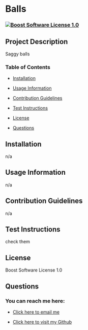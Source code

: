 # Balls

  ### [![Boost Software License 1.0](https://img.shields.io/badge/License-Boost_1.0-lightblue.svg)](https://www.boost.org/LICENSE_1_0.txt)

## Project Description

Saggy balls

### Table of Contents

 - [Installation](#installation)

 - [Usage Information](#usage-information)

 - [Contribution Guidelines](#contribution-guidelines)

 - [Test Instructions](#test-instructions)

 - [License](#license)

 - [Questions](#questions)

## Installation

n/a

## Usage Information

n/a

## Contribution Guidelines

n/a

## Test Instructions

check them

## License

Boost Software License 1.0

## Questions


### You can reach me here:

 - [Click here to email me](mailto:woods)

 - [Click here to visit my Github](https://github.com/tyler273)
